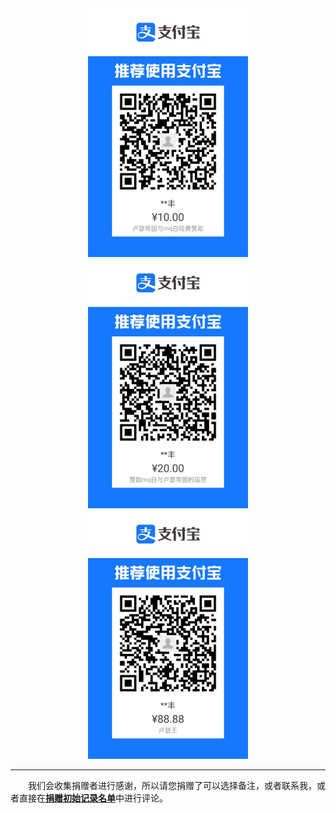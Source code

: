 <div align="center">

<img src="支付宝10.jpg" width=256px alt="cpp"/>

<img src="支付宝20.jpg" width=256px alt="cpp"/>

<img src="支付宝88.88.jpg" width=256px alt="cpp"/>

</div>

---

&emsp;&emsp;我们会收集捐赠者进行感谢，所以请您捐赠了可以选择备注，或者联系我，或者直接在[**捐赠初始记录名单**](https://github.com/Mq-b/Modern-Cpp-templates-tutorial/discussions/5)中进行评论。